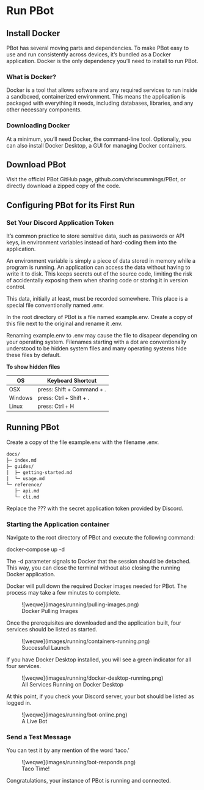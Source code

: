 # Run PBot

## Install Docker

PBot has several moving parts and dependencies. To make PBot easy to use and run consistently across devices, it’s bundled as a Docker application. Docker is the only dependency you’ll need to install to run PBot.

### What is Docker?

Docker is a tool that allows software and any required services to run inside a sandboxed, containerized environment. This means the application is packaged with everything it needs, including databases, libraries, and any other necessary components.

### Downloading Docker

At a minimum, you’ll need Docker, the command-line tool. Optionally, you can also install Docker Desktop, a GUI for managing Docker containers.

## Download PBot

Visit the official PBot GitHub page, github.com/chriscummings/PBot, or directly download a zipped copy of the code.

## Configuring PBot for its First Run

### Set Your Discord Application Token

It’s common practice to store sensitive data, such as passwords or API keys, in environment variables instead of hard-coding them into the application.

An environment variable is simply a piece of data stored in memory while a program is running. An application can access the data without having to write it to disk. This keeps secrets out of the source code, limiting the risk of accidentally exposing them when sharing code or storing it in version control.

This data, initially at least, must be recorded somewhere. This place is a special file conventionally named .env.

In the root directory of PBot is a file named example.env. Create a copy of this file next to the original and rename it .env.

Renaming example.env to .env may cause the file to disapear depending on your operating system. Filenames starting with a dot are conventionally understood to be hidden system files and many operating systems hide these files by default.



__To show hidden files__

| OS      | Keyboard Shortcut          |
| ------- | -------------------------- |
| OSX     | press: Shift + Command + . |
| Windows | press: Ctrl + Shift + .    |
| Linux   | press: Ctrl + H            |

## Running PBot

Create a copy of the file example.env with the filename .env.

```text
docs/
├─ index.md
├─ guides/
│  ├─ getting-started.md
│  └─ usage.md
└─ reference/
   ├─ api.md
   └─ cli.md
```

Replace the ??? with the secret application token provided by Discord.

### Starting the Application container

Navigate to the root directory of PBot and execute the following command:

docker-compose up -d

The -d parameter signals to Docker that the session should be detached. This way, you can close the terminal without also closing the running Docker application.

Docker will pull down the required Docker images needed for PBot. The process may take a few minutes to complete.

<figure markdown="span">
	![weqwe](images/running/pulling-images.png)
	<figcaption>
		Docker Pulling Images
    </figcaption>
</figure>

Once the prerequisites are downloaded and the application built, four services should be listed as started.

<figure markdown="span">
	![weqwe](images/running/containers-running.png)
	<figcaption>
		Successful Launch
    </figcaption>
</figure>

If you have Docker Desktop installed, you will see a green indicator for all four services.

<figure markdown="span">
	![weqwe](images/running/docker-desktop-running.png)
	<figcaption>
		All Services Running on Docker Desktop
    </figcaption>
</figure>

At this point, if you check your Discord server, your bot should be listed as logged in.

<figure markdown="span">
	![weqwe](images/running/bot-online.png)
	<figcaption>
		A Live Bot
    </figcaption>
</figure>


### Send a Test Message

You can test it by any mention of the word ‘taco.’

<figure markdown="span">
	![weqwe](images/running/bot-responds.png)
	<figcaption>
		Taco Time!
    </figcaption>
</figure>

Congratulations, your instance of PBot is running and connected.
